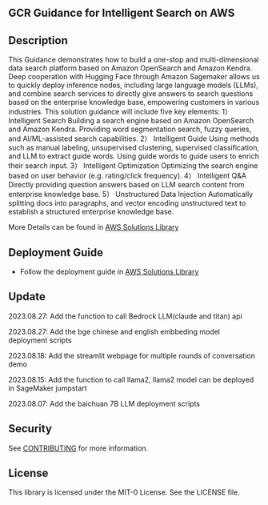 ## GCR Guidance for Intelligent Search on AWS

## Description

This Guidance demonstrates how to build a one-stop and multi-dimensional data search platform based on Amazon OpenSearch and Amazon Kendra. Deep cooperation with Hugging Face through Amazon Sagemaker allows us to quickly deploy inference nodes, including large language models (LLMs), and combine search services to directly give answers to search questions based on the enterprise knowledge base, empowering customers in various industries. This solution guidance will include five key elements: 1） Intelligent Search Building a search engine based on Amazon OpenSearch and Amazon Kendra. Providing word segmentation search, fuzzy queries, and AI/ML-assisted search capabilities. 2） Intelligent Guide Using methods such as manual labeling, unsupervised clustering, supervised classification, and LLM to extract guide words. Using guide words to guide users to enrich their search input. 3） Intelligent Optimization Optimizing the search engine based on user behavior (e.g. rating/click frequency). 4） Intelligent Q&A Directly providing question answers based on LLM search content from enterprise knowledge base. 5） Unstructured Data Injection Automatically splitting docs into paragraphs, and vector encoding unstructured text to establish a structured enterprise knowledge base.

More Details can be found in [AWS Solutions Library](https://aws.amazon.com/cn/solutions/guidance/custom-search-of-an-enterprise-knowledge-base-on-aws/?did=sl_card&trk=sl_card)

## Deployment Guide


* Follow the deployment guide in [AWS Solutions Library](https://catalog.us-east-1.prod.workshops.aws/workshops/3973557a-0853-41f6-9678-00ae171ba1f6/zh-CN/03cdkinstall/30preinstall)



## Update
2023.08.27: Add the function to call Bedrock LLM(claude and titan) api

2023.08.27: Add the bge chinese and english embbeding model deployment scripts

2023.08.18: Add the streamlit webpage for multiple rounds of conversation demo

2023.08.15: Add the function to call llama2, llama2 model can be deployed in SageMaker jumpstart 

2023.08.07: Add the baichuan 7B LLM deployment scripts


## Security

See [CONTRIBUTING](CONTRIBUTING.md#security-issue-notifications) for more information.

## License

This library is licensed under the MIT-0 License. See the LICENSE file.

